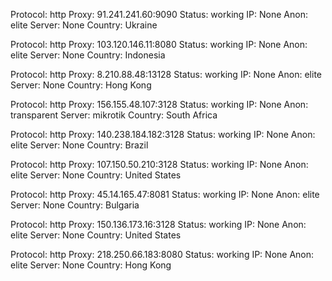 Protocol: http
Proxy: 91.241.241.60:9090
Status: working
IP: None
Anon: elite
Server: None
Country: Ukraine

Protocol: http
Proxy: 103.120.146.11:8080
Status: working
IP: None
Anon: elite
Server: None
Country: Indonesia

Protocol: http
Proxy: 8.210.88.48:13128
Status: working
IP: None
Anon: elite
Server: None
Country: Hong Kong

Protocol: http
Proxy: 156.155.48.107:3128
Status: working
IP: None
Anon: transparent
Server: mikrotik
Country: South Africa

Protocol: http
Proxy: 140.238.184.182:3128
Status: working
IP: None
Anon: elite
Server: None
Country: Brazil

Protocol: http
Proxy: 107.150.50.210:3128
Status: working
IP: None
Anon: elite
Server: None
Country: United States

Protocol: http
Proxy: 45.14.165.47:8081
Status: working
IP: None
Anon: elite
Server: None
Country: Bulgaria

Protocol: http
Proxy: 150.136.173.16:3128
Status: working
IP: None
Anon: elite
Server: None
Country: United States

Protocol: http
Proxy: 218.250.66.183:8080
Status: working
IP: None
Anon: elite
Server: None
Country: Hong Kong

